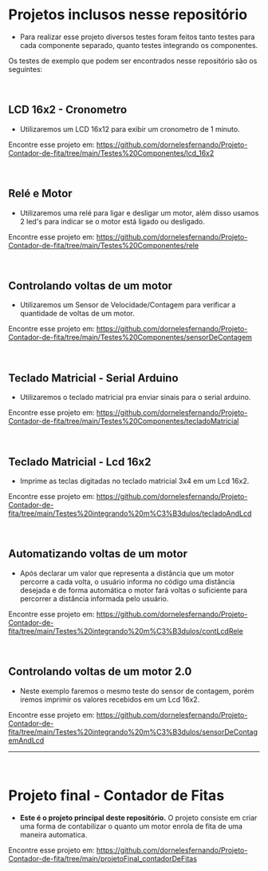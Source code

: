 <h1>Projetos inclusos nesse repositório</h1>

- Para realizar esse projeto diversos testes foram feitos tanto testes para cada componente separado, quanto testes integrando os componentes.
 
Os testes de exemplo que podem ser encontrados nesse repositório são os seguintes:   

</br><h2>LCD 16x2 - Cronometro</h2>
- Utilizaremos um LCD 16x12 para exibir um cronometro de 1 minuto.

Encontre esse projeto em: https://github.com/dornelesfernando/Projeto-Contador-de-fita/tree/main/Testes%20Componentes/lcd_16x2


</br><h2>Relé e Motor</h2>
- Utilizaremos uma relé para ligar e desligar um motor, além disso usamos 2 led's para indicar se o motor está ligado ou desligado.

Encontre esse projeto em: https://github.com/dornelesfernando/Projeto-Contador-de-fita/tree/main/Testes%20Componentes/rele


</br><h2>Controlando voltas de um motor</h2>
- Utilizaremos um Sensor de Velocidade/Contagem para verificar a quantidade de voltas de um motor.

Encontre esse projeto em: https://github.com/dornelesfernando/Projeto-Contador-de-fita/tree/main/Testes%20Componentes/sensorDeContagem


</br><h2>Teclado Matricial - Serial Arduino</h2>
- Utilizaremos o teclado matricial pra enviar sinais para o serial arduino.  
  
Encontre esse projeto em: https://github.com/dornelesfernando/Projeto-Contador-de-fita/tree/main/Testes%20Componentes/tecladoMatricial  


</br><h2>Teclado Matricial - Lcd 16x2</h2>
- Imprime as teclas digitadas no teclado matricial 3x4 em um Lcd 16x2.
  
Encontre esse projeto em: https://github.com/dornelesfernando/Projeto-Contador-de-fita/tree/main/Testes%20integrando%20m%C3%B3dulos/tecladoAndLcd
  

</br><h2>Automatizando voltas de um motor</h2>
- Após declarar um valor que representa a distância que um motor percorre a cada volta, o usuário informa no código uma distância desejada e de forma automática o motor fará voltas o suficiente para percorrer a distância informada pelo usuário.
 
Encontre esse projeto em: https://github.com/dornelesfernando/Projeto-Contador-de-fita/tree/main/Testes%20integrando%20m%C3%B3dulos/contLcdRele
  
</br><h2>Controlando voltas de um motor 2.0</h2>
- Neste exemplo faremos o mesmo teste do sensor de contagem, porém iremos imprimir os valores recebidos em um Lcd 16x2.

Encontre esse projeto em: https://github.com/dornelesfernando/Projeto-Contador-de-fita/tree/main/Testes%20integrando%20m%C3%B3dulos/sensorDeContagemAndLcd

---

</br><h1>Projeto final - Contador de Fitas</h1>
- <b>Este é o projeto principal deste repositório.</b> O projeto consiste em criar uma forma de contabilizar o quanto um motor enrola de fita de uma maneira automatica.

Encontre esse projeto em: https://github.com/dornelesfernando/Projeto-Contador-de-fita/tree/main/projetoFinal_contadorDeFitas
